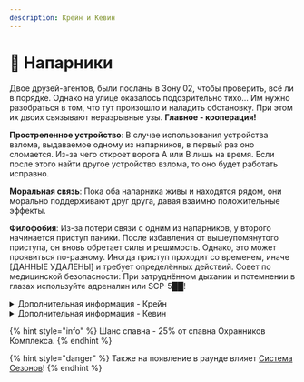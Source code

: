```yaml
---
description: Крейн и Кевин
---
```


# 🤝 Напарники

Двое друзей-агентов, были посланы в Зону 02, чтобы проверить, всё ли в порядке. Однако на улице оказалось подозрительно тихо... Им нужно разобраться в том, что тут произошло и наладить обстановку. При этом их двоих связывают неразрывные узы. **Главное - кооперация!**

**Простреленное устройство**: В случае использования устройства взлома, выдаваемое одному из напарников, в первый раз оно сломается. Из-за чего откроет ворота A или B лишь на время. Если после этого найти другое устройство взлома, то оно будет работать исправно.

**Моральная связь**: Пока оба напарника живы и находятся рядом, они морально поддерживают друг друга, давая взаимно положительные эффекты.

**Филофобия**: Из-за потери связи с одним из напарников, у второго начинается приступ паники. После избавления от вышеупомянутого приступа, он вновь обретает силы и решимость. Однако, это может проявиться по-разному. Иногда приступ проходит со временем, иначе \[ДАННЫЕ УДАЛЕНЫ] и требует определённых действий. Совет по медицинской безопасности: При затруднённом дыхании и потемнении в глазах используйте адреналин или SCP-5██!

<details>

<summary>Дополнительная информация - Крейн</summary>

* **Класс**: Охранник Комплекса
* **Оружие**: COM-18, COM-15
* **Уровень доступа**: Карта Охранника
* **Броня**: Лёгкая броня
* **Особое снаряжение**: Отсутствует

</details>

<details>

<summary>Дополнительная информация - Кевин</summary>

* **Класс**: Охранник Комплекса
* **Оружие**: Отсутствует
* **Уровень доступа**: Карта Рядового МОГ
* **Броня**: Отсутствует
* **Особое снаряжение**: Карта Взлома (одноразовая)

</details>

{% hint style="info" %}
Шанс спавна - 25% от спавна Охранников Комплекса.
{% endhint %}

{% hint style="danger" %}
Также на появление в раунде влияет [Система Сезонов](../../server-systems/seasons-system.md)!
{% endhint %}
